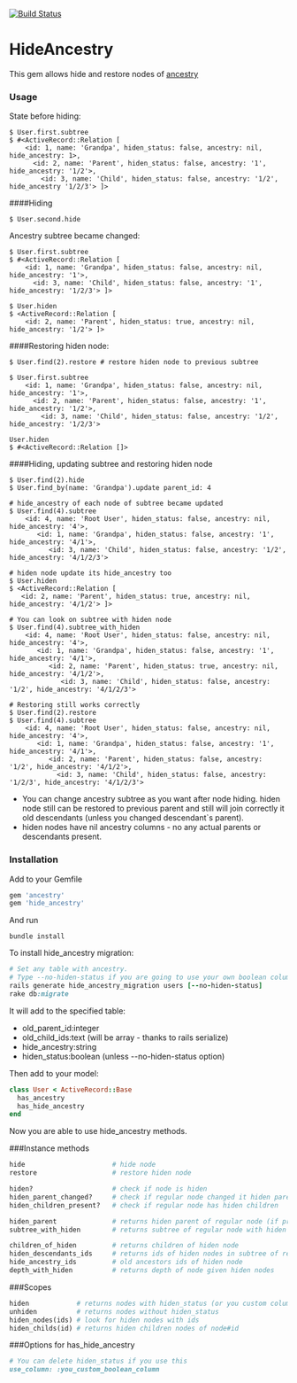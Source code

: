 [![Build Status](https://travis-ci.org/Dimkarodinz/hide_ancestry.svg?branch=master)](https://travis-ci.org/Dimkarodinz/hide_ancestry)
# HideAncestry
This gem allows hide and restore nodes of [ancestry](https://github.com/stefankroes/ancestry)

### Usage
State before hiding:
```
$ User.first.subtree
$ #<ActiveRecord::Relation [
    <id: 1, name: 'Grandpa', hiden_status: false, ancestry: nil, hide_ancestry: 1>,
      <id: 2, name: 'Parent', hiden_status: false, ancestry: '1', hide_ancestry: '1/2'>,
        <id: 3, name: 'Child', hiden_status: false, ancestry: '1/2', hide_ancestry '1/2/3'> ]>
```

####Hiding
```
$ User.second.hide
```

Ancestry subtree became changed:
```
$ User.first.subtree
$ #<ActiveRecord::Relation [
    <id: 1, name: 'Grandpa', hiden_status: false, ancestry: nil, hide_ancestry: '1'>,
      <id: 3, name: 'Child', hiden_status: false, ancestry: '1', hide_ancestry: '1/2/3'> ]>

$ User.hiden
$ <ActiveRecord::Relation [
    <id: 2, name: 'Parent', hiden_status: true, ancestry: nil, hide_ancestry: '1/2'> ]>
```

####Restoring hiden node:
```
$ User.find(2).restore # restore hiden node to previous subtree

$ User.first.subtree
    <id: 1, name: 'Grandpa', hiden_status: false, ancestry: nil, hide_ancestry: '1'>,
      <id: 2, name: 'Parent', hiden_status: false, ancestry: '1', hide_ancestry: '1/2'>,
        <id: 3, name: 'Child', hiden_status: false, ancestry: '1/2', hide_ancestry: '1/2/3'>

User.hiden
$ #<ActiveRecord::Relation []>
```

####Hiding, updating subtree and restoring hiden node
```
$ User.find(2).hide
$ User.find_by(name: 'Grandpa').update parent_id: 4

# hide_ancestry of each node of subtree became updated
$ User.find(4).subtree
    <id: 4, name: 'Root User', hiden_status: false, ancestry: nil, hide_ancestry: '4'>,
       <id: 1, name: 'Grandpa', hiden_status: false, ancestry: '1', hide_ancestry: '4/1'>,
          <id: 3, name: 'Child', hiden_status: false, ancestry: '1/2', hide_ancestry: '4/1/2/3'>

# hiden node update its hide_ancestry too
$ User.hiden
$ <ActiveRecord::Relation [
   <id: 2, name: 'Parent', hiden_status: true, ancestry: nil, hide_ancestry: '4/1/2'> ]>

# You can look on subtree with hiden node
$ User.find(4).subtree_with_hiden
    <id: 4, name: 'Root User', hiden_status: false, ancestry: nil, hide_ancestry: '4'>,
       <id: 1, name: 'Grandpa', hiden_status: false, ancestry: '1', hide_ancestry: '4/1'>,
          <id: 2, name: 'Parent', hiden_status: true, ancestry: nil, hide_ancestry: '4/1/2'>,
             <id: 3, name: 'Child', hiden_status: false, ancestry: '1/2', hide_ancestry: '4/1/2/3'>

# Restoring still works correctly
$ User.find(2).restore
$ User.find(4).subtree
    <id: 4, name: 'Root User', hiden_status: false, ancestry: nil, hide_ancestry: '4'>,
       <id: 1, name: 'Grandpa', hiden_status: false, ancestry: '1', hide_ancestry: '4/1'>,
          <id: 2, name: 'Parent', hiden_status: false, ancestry: '1/2', hide_ancestry: '4/1/2'>,
            <id: 3, name: 'Child', hiden_status: false, ancestry: '1/2/3', hide_ancestry: '4/1/2/3'>
```

+ You can change ancestry subtree as you want after node hiding. hiden node still can be restored to previous parent and still will join correctly it old descendants (unless you changed descendant`s parent).
+ hiden nodes have nil ancestry columns - no any actual parents or descendants present. 

### Installation
Add to your Gemfile
``` ruby
gem 'ancestry'
gem 'hide_ancestry'
```
And run
```
bundle install
```
To install hide_ancestry migration:
```ruby
# Set any table with ancestry.
# Type --no-hiden-status if you are going to use your own boolean column for hiding nodes
rails generate hide_ancestry_migration users [--no-hiden-status]
rake db:migrate
```
It will add to the specified table:
+ old_parent_id:integer
+ old_child_ids:text   (will be array - thanks to rails serialize)
+ hide_ancestry:string
+ hiden_status:boolean (unless --no-hiden-status option)

Then add to your model:
```ruby
class User < ActiveRecord::Base
  has_ancestry
  has_hide_ancestry
end
```
Now you are able to use hide_ancestry methods.

###Instance methods
```ruby
hide                      # hide node
restore                   # restore hiden node

hiden?                    # check if node is hiden
hiden_parent_changed?     # check if regular node changed it hiden parent
hiden_children_present?   # check if regular node has hiden children

hiden_parent              # returns hiden parent of regular node (if present)
subtree_with_hiden        # returns subtree of regular node with hiden nodes

children_of_hiden         # returns children of hiden node
hiden_descendants_ids     # returns ids of hiden nodes in subtree of regular node 
hide_ancestry_ids         # old ancestors ids of hiden node
depth_with_hiden          # returns depth of node given hiden nodes

```

###Scopes
```ruby
hiden            # returns nodes with hiden_status (or you custom column)
unhiden          # returns nodes without hiden_status
hiden_nodes(ids) # look for hiden nodes with ids
hiden_childs(id) # returns hiden children nodes of node#id

```

###Options for has_hide_ancestry
```ruby
# You can delete hiden_status if you use this
use_column: :you_custom_boolean_column
```